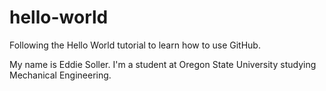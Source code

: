 # hello-world
Following the Hello World tutorial to learn how to use GitHub.

My name is Eddie Soller. I'm a student at Oregon State University studying Mechanical Engineering.
